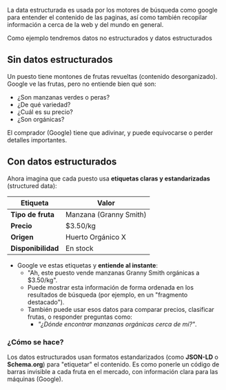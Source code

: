 La data estructurada es usada por los motores de búsqueda como google para entender el contenido de las paginas, así como también recopilar información a cerca de la web y del mundo en general.

Como ejemplo tendremos datos no estructurados y datos estructurados

## Sin datos estructurados
Un puesto tiene montones de frutas revueltas (contenido desorganizado).
Google ve las frutas, pero no entiende bien qué son:
- ¿Son manzanas verdes o peras?        
- ¿De qué variedad?
- ¿Cuál es su precio?
- ¿Son orgánicas?


El comprador (Google) tiene que adivinar, y puede equivocarse o perder detalles importantes.


## Con datos estructurados
Ahora imagina que cada puesto usa **etiquetas claras y estandarizadas** (structured data):

| **Etiqueta**       | **Valor**              |
| ------------------ | ---------------------- |
| **Tipo de fruta**  | Manzana (Granny Smith) |
| **Precio**         | $3.50/kg               |
| **Origen**         | Huerto Orgánico X      |
| **Disponibilidad** | En stock               |

- Google ve estas etiquetas y **entiende al instante**:
    - "Ah, este puesto vende manzanas Granny Smith orgánicas a $3.50/kg".
    - Puede mostrar esta información de forma ordenada en los resultados de búsqueda (por ejemplo, en un "fragmento destacado").        
    - También puede usar esos datos para comparar precios, clasificar frutas, o responder preguntas como:  
	    - _"¿Dónde encontrar manzanas orgánicas cerca de mí?"_.


### ¿Cómo se hace?

Los datos estructurados usan formatos estandarizados (como **JSON-LD** o **Schema.org**) para "etiquetar" el contenido. Es como ponerle un código de barras invisible a cada fruta en el mercado, con información clara para las máquinas (Google).


